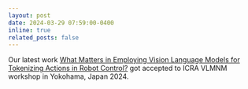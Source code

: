 ```yaml
---
layout: post
date: 2024-03-29 07:59:00-0400
inline: true
related_posts: false
---
```


Our latest work [What Matters in Employing Vision Language Models for Tokenizing Actions in Robot Control?](https://arxiv.org/abs/YOUR_PAPER_ID) got accepted to ICRA VLMNM workshop in Yokohama, Japan 2024. 
